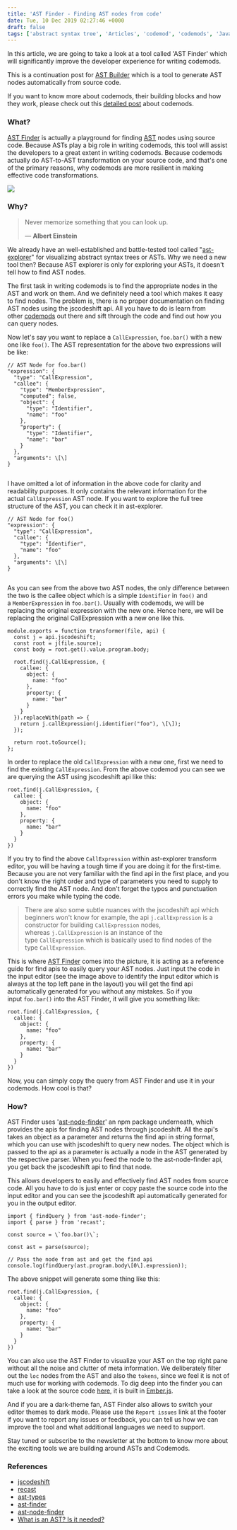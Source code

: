 ```yaml
---
title: 'AST Finder - Finding AST nodes from code'
date: Tue, 10 Dec 2019 02:27:46 +0000
draft: false
tags: ['abstract syntax tree', 'Articles', 'codemod', 'codemods', 'Javascript', 'jscodeshift']
---
```


In this article, we are going to take a look at a tool called 'AST Finder' which will significantly improve the developer experience for writing codemods.

This is a continuation post for [AST Builder](http://hangaroundtheweb.com/2019/12/ast-builder-building-ast-nodes-from-code/) which is a tool to generate AST nodes automatically from source code.

If you want to know more about codemods, their building blocks and how they work, please check out this [detailed post](http://hangaroundtheweb.com/2019/03/codemods-the-new-age-saviors-for-js-developers/) about codemods.

### What?

[AST Finder](https://rajasegar.github.io/ast-finder/) is actually a playground for finding [AST](http://en.wikipedia.org/wiki/Abstract_syntax_tree) nodes using source code. Because ASTs play a big role in writing codemods, this tool will assist the developers to a great extent in writing codemods. Because codemods actually do AST-to-AST transformation on your source code, and that's one of the primary reasons, why codemods are more resilient in making effective code transformations.

![](http://hangaroundtheweb.com/wp-content/uploads/2019/12/ast-finder-annotated.jpg)

### Why?

> Never memorize something that you can look up.
> 
> ― **Albert Einstein**

We already have an well-established and battle-tested tool called "[ast-explorer](https://astexplorer.net/)" for visualizing abstract syntax trees or ASTs. Why we need a new tool then? Because AST explorer is only for exploring your ASTs, it doesn't tell how to find AST nodes.

The first task in writing codemods is to find the appropriate nodes in the AST and work on them. And we definitely need a tool which makes it easy to find nodes. The problem is, there is no proper documentation on finding AST nodes using the jscodeshift api. All you have to do is learn from other [codemods](https://github.com/reactjs/react-codemod) out there and sift through the code and find out how you can query nodes.

Now let's say you want to replace a `CallExpression`, `foo.bar()` with a new one like `foo()`. The AST representation for the above two expressions will be like:

```
// AST Node for foo.bar()
"expression": {
  "type": "CallExpression",
  "callee": {
    "type": "MemberExpression",
    "computed": false,
    "object": {
      "type": "Identifier",
      "name": "foo"
    },
    "property": {
      "type": "Identifier",
      "name": "bar"
    }
  },
  "arguments": \[\]
}


```

I have omitted a lot of information in the above code for clarity and readability purposes. It only contains the relevant information for the actual `CallExpression` AST node. If you want to explore the full tree structure of the AST, you can check it in ast-explorer.

```
// AST Node for foo()
"expression": {
  "type": "CallExpression",
  "callee": {
    "type": "Identifier",
    "name": "foo"
  },
  "arguments": \[\]
}


```

As you can see from the above two AST nodes, the only difference between the two is the callee object which is a simple `Identifier` in `foo()` and a `MemberExpression` in `foo.bar()`. Usually with codemods, we will be replacing the original expression with the new one. Hence here, we will be replacing the original CallExpression with a new one like this.

```
module.exports = function transformer(file, api) {
  const j = api.jscodeshift;
  const root = j(file.source);
  const body = root.get().value.program.body;

  root.find(j.CallExpression, {
    callee: {
      object: {
        name: "foo"
      },
      property: {
        name: "bar"
      }
    }
  }).replaceWith(path => {
    return j.callExpression(j.identifier("foo"), \[\]);
  });

  return root.toSource();
};
```

In order to replace the old `CallExpression` with a new one, first we need to find the existing `CallExpression`. From the above codemod you can see we are querying the AST using jscodeshift api like this:

```
root.find(j.CallExpression, {
  callee: {
    object: {
      name: "foo"
    },
    property: {
      name: "bar"
    }
  }
})

```

If you try to find the above `CallExpression` within ast-explorer transform editor, you will be having a tough time if you are doing it for the first-time. Because you are not very familiar with the find api in the first place, and you don't know the right order and type of parameters you need to supply to correctly find the AST node. And don't forget the typos and punctuation errors you make while typing the code.

> There are also some subtle nuances with the jscodeshift api which beginners won't know for example, the api `j.callExpression` is a constructor for building `CallExpression` nodes, whereas `j.CallExpression` is an instance of the type `CallExpression` which is basically used to find nodes of the type `CallExpression`.

This is where [AST Finder](https://rajasegar.github.io/ast-finder/) comes into the picture, it is acting as a reference guide for find apis to easily query your AST nodes. Just input the code in the input editor (see the image above to identify the input editor which is always at the top left pane in the layout) you will get the find api automatically generated for you without any mistakes. So if you input `foo.bar()` into the AST Finder, it will give you something like:

```
root.find(j.CallExpression, {
  callee: {
    object: {
      name: "foo"
    },
    property: {
      name: "bar"
    }
  }
})

```

Now, you can simply copy the query from AST Finder and use it in your codemods. How cool is that?

### How?

AST Finder uses '[ast-node-finder](https://github.com/rajasegar/ast-node-finder)' an npm package underneath, which provides the apis for finding AST nodes through jscodeshift. All the api's takes an object as a parameter and returns the find api in string format, which you can use with jscodeshift to query new nodes. The object which is passed to the api as a parameter is actually a node in the AST generated by the respective parser. When you feed the node to the ast-node-finder api, you get back the jscodeshift api to find that node.

This allows developers to easily and effectively find AST nodes from source code. All you have to do is just enter or copy paste the source code into the input editor and you can see the jscodeshift api automatically generated for you in the output editor.

```
import { findQuery } from 'ast-node-finder';
import { parse } from 'recast';

const source = \`foo.bar()\`;

const ast = parse(source);

// Pass the node from ast and get the find api
console.log(findQuery(ast.program.body\[0\].expression));
```

The above snippet will generate some thing like this:

```
root.find(j.CallExpression, {
  callee: {
    object: {
      name: "foo"
    },
    property: {
      name: "bar"
    }
  }
})

```

You can also use the AST Finder to visualize your AST on the top right pane without all the noise and clutter of meta information. We deliberately filter out the `loc` nodes from the AST and also the `tokens`, since we feel it is not of much use for working with codemods. To dig deep into the finder you can take a look at the source code [here](https://github.com/rajasegar/ast-finder), it is built in [Ember.js](https://emberjs.com/).

And if you are a dark-theme fan, AST Finder also allows to switch your editor themes to dark mode. Please use the `Report issues` link at the footer if you want to report any issues or feedback, you can tell us how we can improve the tool and what additional languages we need to support.

Stay tuned or subscribe to the newsletter at the bottom to know more about the exciting tools we are building around ASTs and Codemods.

### References

*   [jscodeshift](https://github.com/facebook/jscodeshift)
*   [recast](https://github.com/benjamn/recast)
*   [ast-types](https://github.com/benjamn/ast-types)
*   [ast-finder](https://rajasegar.github.io/ast-finder/)
*   [ast-node-finder](https://github.com/rajasegar/ast-node-finder)
*   [What is an AST? Is it needed?](https://stackoverflow.com/questions/11894326/what-is-an-abstract-syntax-tree-is-it-needed)